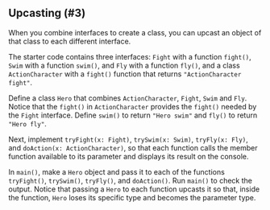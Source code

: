 ## Upcasting (#3)

When you combine interfaces to create a class, you can upcast an object of that
class to each different interface.

The starter code contains three interfaces: `Fight` with a function `fight()`,
`Swim` with a function `swim()`, and `Fly` with a function `fly()`, and a class
`ActionCharacter` with a `fight()` function that returns `"ActionCharacter
fight"`.

Define a class `Hero` that combines `ActionCharacter`, `Fight`, `Swim` and
`Fly`. Notice that the `fight()` in `ActionCharacter` provides the `fight()`
needed by the `Fight` interface. Define `swim()` to return `"Hero swim"` and
`fly()` to return `"Hero fly"`.

Next, implement `tryFight(x: Fight)`, `trySwim(x: Swim)`, `tryFly(x: Fly)`,
and `doAction(x: ActionCharacter)`, so that each function calls the member
function available to its parameter and displays its result on the console.

In `main()`, make a `Hero` object and pass it to each of the functions
`tryFight()`, `trySwim()`, `tryFly()`, and `doAction()`. Run `main()` to check
the output. Notice that passing a `Hero` to each function upcasts it so that,
inside the function, `Hero` loses its specific type and becomes the parameter
type.
